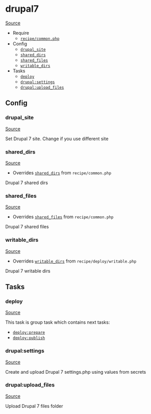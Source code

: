<!-- DO NOT EDIT THIS FILE! -->
<!-- Instead edit recipe/drupal7.php -->
<!-- Then run bin/docgen -->

# drupal7

[Source](/recipe/drupal7.php)



* Require
  * [`recipe/common.php`](/docs/recipe/common.md)
* Config
  * [`drupal_site`](#drupal_site)
  * [`shared_dirs`](#shared_dirs)
  * [`shared_files`](#shared_files)
  * [`writable_dirs`](#writable_dirs)
* Tasks
  * [`deploy`](#deploy)
  * [`drupal:settings`](#drupalsettings)
  * [`drupal:upload_files`](#drupalupload_files)

## Config
### drupal_site
[Source](/recipe/drupal7.php#L12)

Set Drupal 7 site. Change if you use different site

### shared_dirs
[Source](/recipe/drupal7.php#L15)

* Overrides [`shared_dirs`](/docs/recipe/common.md#shared_dirs) from `recipe/common.php`

Drupal 7 shared dirs

### shared_files
[Source](/recipe/drupal7.php#L20)

* Overrides [`shared_files`](/docs/recipe/common.md#shared_files) from `recipe/common.php`

Drupal 7 shared files

### writable_dirs
[Source](/recipe/drupal7.php#L25)

* Overrides [`writable_dirs`](/docs/recipe/deploy/writable.md#writable_dirs) from `recipe/deploy/writable.php`

Drupal 7 writable dirs


## Tasks
### deploy
[Source](/recipe/drupal7.php#L6)



This task is group task which contains next tasks:
* [`deploy:prepare`](/docs/recipe/common.md#deployprepare)
* [`deploy:publish`](/docs/recipe/common.md#deploypublish)


### drupal:settings
[Source](/recipe/drupal7.php#L31)

Create and upload Drupal 7 settings.php using values from secrets

### drupal:upload_files
[Source](/recipe/drupal7.php#L73)

Upload Drupal 7 files folder

